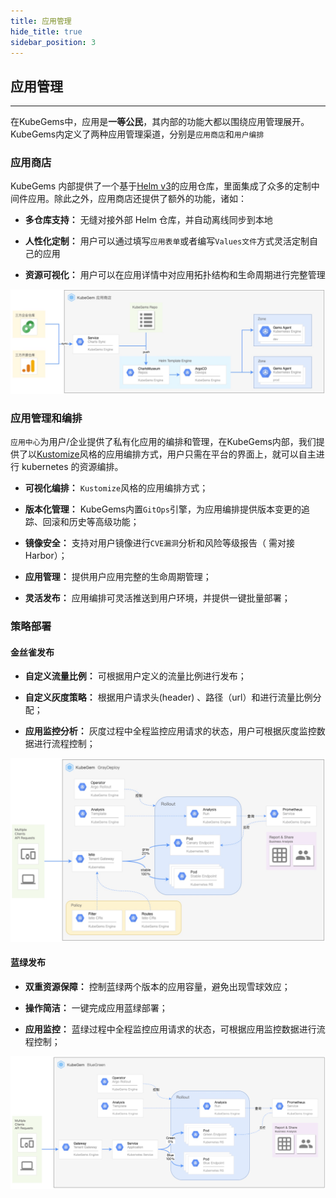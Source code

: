 ```yaml
---
title: 应用管理
hide_title: true
sidebar_position: 3
---
```


## 应用管理

--- 

在KubeGems中，应用是**一等公民**，其内部的功能大都以围绕应用管理展开。KubeGems内定义了两种应用管理渠道，分别是`应用商店`和`用户编排`
### 应用商店

KubeGems 内部提供了一个基于[Helm v3](https://helm.sh/)的应用仓库，里面集成了众多的定制中间件应用。除此之外，应用商店还提供了额外的功能，诸如：

- **多仓库支持：** 无缝对接外部 Helm 仓库，并自动离线同步到本地

- **人性化定制：** 用户可以通过填写`应用表单`或者编写`Values文件`方式灵活定制自己的应用

- **资源可视化：** 用户可以在应用详情中对应用拓扑结构和生命周期进行完整管理

![](./assets/appstore.jpg)

### 应用管理和编排

`应用中心`为用户/企业提供了私有化应用的编排和管理，在KubeGems内部，我们提供了以[Kustomize](https://kustomize.io/)风格的应用编排方式，用户只需在平台的界面上，就可以自主进行 kubernetes 的资源编排。

- **可视化编排：** `Kustomize`风格的应用编排方式；

- **版本化管理：** KubeGems内置`GitOps`引擎，为应用编排提供版本变更的追踪、回滚和历史等高级功能；

- **镜像安全：** 支持对用户镜像进行`CVE漏洞`分析和风险等级报告（ 需对接 Harbor）；

- **应用管理：** 提供用户应用完整的生命周期管理；

- **灵活发布：** 应用编排可灵活推送到用户环境，并提供一键批量部署；

### 策略部署
#### 金丝雀发布

- **自定义流量比例：** 可根据用户定义的流量比例进行发布；

- **自定义灰度策略：** 根据用户请求头(header) 、路径（url）和进行流量比例分配；

- **应用监控分析：** 灰度过程中全程监控应用请求的状态，用户可根据灰度监控数据进行流程控制；

![](./assets/gray-deploy.jpg)

####  蓝绿发布

- **双重资源保障：** 控制蓝绿两个版本的应用容量，避免出现雪球效应；

- **操作简洁：** 一键完成应用蓝绿部署；

- **应用监控：** 蓝绿过程中全程监控应用请求的状态，可根据应用监控数据进行流程控制；

![](./assets/blue-green.jpg)
